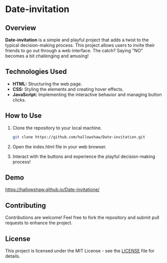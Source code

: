 # Date-invitation

## Overview

**Date-invitation** is a simple and playful project that adds a twist to the typical decision-making process. This project allows users to invite their friends to go out through a web interface. The catch? Saying "NO" becomes a bit challenging and amusing!

## Technologies Used

- **HTML:** Structuring the web page.
- **CSS:** Styling the elements and creating hover effects.
- **JavaScript:** Implementing the interactive behavior and managing button clicks.

## How to Use

1. Clone the repository to your local machine.
   ```bash
   git clone https://github.com/hallowshaw/Date-invitation.git
   ```
2. Open the index.html file in your web browser.

3. Interact with the buttons and experience the playful decision-making process!

## Demo

https://hallowshaw.github.io/Date-invitatione/

## Contributing 

Contributions are welcome! Feel free to fork the repository and submit pull requests to enhance the project.

## License

This project is licensed under the MIT License - see the [LICENSE](LICENSE) file for details.
